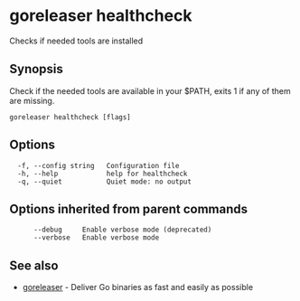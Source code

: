 # goreleaser healthcheck

Checks if needed tools are installed

## Synopsis

Check if the needed tools are available in your $PATH, exits 1 if any of them are missing.

```
goreleaser healthcheck [flags]
```

## Options

```
  -f, --config string   Configuration file
  -h, --help            help for healthcheck
  -q, --quiet           Quiet mode: no output
```

## Options inherited from parent commands

```
      --debug     Enable verbose mode (deprecated)
      --verbose   Enable verbose mode
```

## See also

- [goreleaser](/cmd/goreleaser/) - Deliver Go binaries as fast and easily as possible
